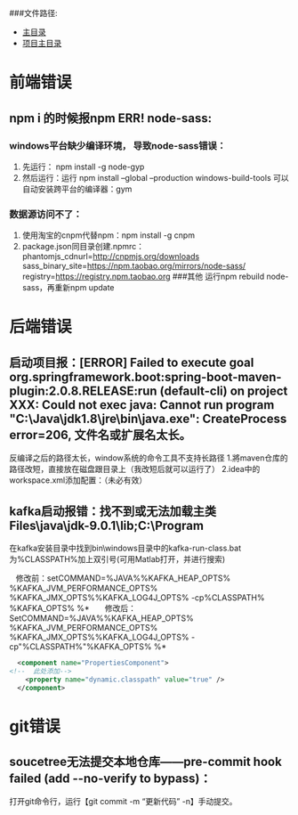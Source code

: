 ###文件路径:
 - [主目录](  ../README.md)
 - [项目主目录](  ../../README.md)

# 前端错误
## npm i 的时候报npm ERR! node-sass:
### windows平台缺少编译环境， 导致node-sass错误：
1. 先运行： npm install -g node-gyp 
2. 然后运行：运行 npm install –global –production windows-build-tools 可以自动安装跨平台的编译器：gym
### 数据源访问不了：
1. 使用淘宝的cnpm代替npm：npm install -g cnpm
2. package.json同目录创建.npmrc：
phantomjs_cdnurl=http://cnpmjs.org/downloads
sass_binary_site=https://npm.taobao.org/mirrors/node-sass/
registry=https://registry.npm.taobao.org
###其他
运行npm rebuild node-sass，再重新npm update

# 后端错误
## 启动项目报：[ERROR] Failed to execute goal org.springframework.boot:spring-boot-maven-plugin:2.0.8.RELEASE:run (default-cli) on project XXX: Could not exec java: Cannot run program "C:\Java\jdk1.8\jre\bin\java.exe": CreateProcess error=206, 文件名或扩展名太长。
反编译之后的路径太长，window系统的命令工具不支持长路径
1.將maven仓库的路径改短，直接放在磁盘跟目录上（我改短后就可以运行了）
2.idea中的workspace.xml添加配置：（未必有效）
## kafka启动报错：找不到或无法加载主类 Files\java\jdk-9.0.1\lib;C:\Program
在kafka安装目录中找到bin\windows目录中的kafka-run-class.bat为%CLASSPATH%加上双引号(可用Matlab打开，并进行搜索)

   修改前：setCOMMAND=%JAVA%%KAFKA_HEAP_OPTS% %KAFKA_JVM_PERFORMANCE_OPTS% %KAFKA_JMX_OPTS%%KAFKA_LOG4J_OPTS% -cp%CLASSPATH% %KAFKA_OPTS% %*   
   修改后：SetCOMMAND=%JAVA%%KAFKA_HEAP_OPTS% %KAFKA_JVM_PERFORMANCE_OPTS% %KAFKA_JMX_OPTS%%KAFKA_LOG4J_OPTS% -cp"%CLASSPATH%"%KAFKA_OPTS% %*
```xml
  <component name="PropertiesComponent">
<!--  此处添加-->
    <property name="dynamic.classpath" value="true" />
  </component>
```
### 
# git错误
## soucetree无法提交本地仓库——pre-commit hook failed (add --no-verify to bypass)：
打开git命令行，运行【git commit -m “更新代码” -n】手动提交。